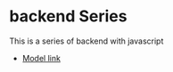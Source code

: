 # backend Series

This is a series of backend with javascript
- [Model link](https://app.eraser.io/workspace/YtPqZ1VogxGy1jzIDkzj)